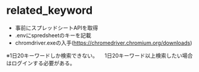 # related_keyword

- 事前にスプレッドシートAPIを取得
- .envにspredsheetのキーを記載
- chromdriver.exeの入手(https://chromedriver.chromium.org/downloads)

※1日20キーワードしか検索できない。
　1日20キーワード以上検索したい場合はログインする必要がある。

